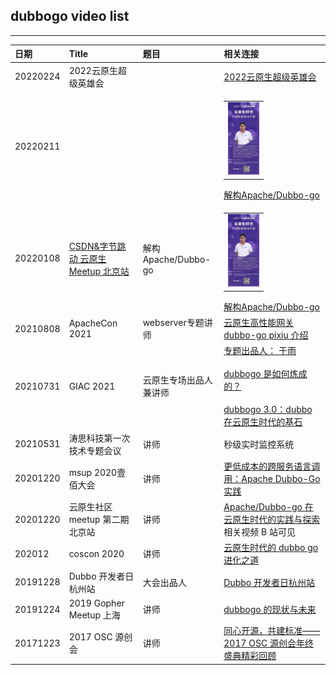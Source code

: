 ## dubbogo video list ##
---


|  日期  |  Title  |  题目  |  相关连接  |
| :---- | :---- | :--- | :----- | 
| 20220224 | 2022云原生超级英雄会 |  | [2022云原生超级英雄会](https://live.csdn.net/room/csdnnews/Kb1egjKz) |
| 20220211 |  |  | <div><table><tbody><tr></tr><tr><td align="center"  valign="middle"><a href="" target="_blank"><img width="50px"  src="../pic/dubbogo-video/20220108-csdn.jpeg"></a></td></tbody></table></div> [解构Apache/Dubbo-go](https://live.csdn.net/room/csdnnews/ZcHj5TRG)<br/> |
| 20220108 | [CSDN&字节跳动 云原生 Meetup 北京站](https://mp.weixin.qq.com/s/WE5DIYec968m6Ulweb0agA) | 解构Apache/Dubbo-go | <div><table><tbody><tr></tr><tr><td align="center"  valign="middle"><a href="" target="_blank"><img width="50px"  src="../pic/dubbogo-video/20220108-csdn.jpeg"></a></td></tbody></table></div> [解构Apache/Dubbo-go](https://live.csdn.net/room/csdnnews/ZcHj5TRG)<br/> |
| 20210808 | ApacheCon 2021 | webserver专题讲师 | [云原生高性能网关dubbo-go pixiu 介绍](https://apachecon.com/acasia2021/zh/sessions/1012.html) |
| 20210731 | GIAC 2021 | 云原生专场出品人兼讲师 |  [专题出品人： 于雨](http://giac-history.msup.com.cn/Giac2020/schedule/subject?lid=8151) <br/><br/>[dubbogo 是如何炼成的？](https://mp.weixin.qq.com/s/attVemCAHybGm9xli9JlUw)<br/><br/> [dubbogo 3.0：dubbo 在云原生时代的基石](https://giac.msup.com.cn/teacher?id=8151) | 
| 20210531 | 涛思科技第一次技术专题会议  | 讲师 |  秒级实时监控系统 |
|  20201220 |  msup 2020壹佰大会 | 讲师 |  [更低成本的跨服务语言调用：Apache Dubbo-Go实践](https://www.top100summit.com/detail?id=14904)  |
|  20201220 | 云原生社区 meetup 第二期北京站 | 讲师 |  [Apache/Dubbo-go 在云原生时代的实践与探索](https://www.bilibili.com/video/BV1Jv411t7tn/) 相关视频 B 站可见 |
|  202012 |  coscon 2020 |  讲师 |  [云原生时代的 dubbo go 进化之道](https://open.gitcode.host/coscon-2020/track-b/14/) |  
|  20191228  |  Dubbo 开发者日杭州站 |  大会出品人 |  [Dubbo 开发者日杭州站](https://www.pianshen.com/article/46961464630/) |
| 20191224 |  2019 Gopher Meetup 上海  |  讲师 |  [dubbogo 的现状与未来](https://gocn.vip/topics/9878) |
| 20171223 |  2017 OSC 源创会 |  讲师 |  [同心开源，共建标准——2017 OSC 源创会年终盛典精彩回顾](https://mulanos.oschina.net/question/2686220_2271951) | 


